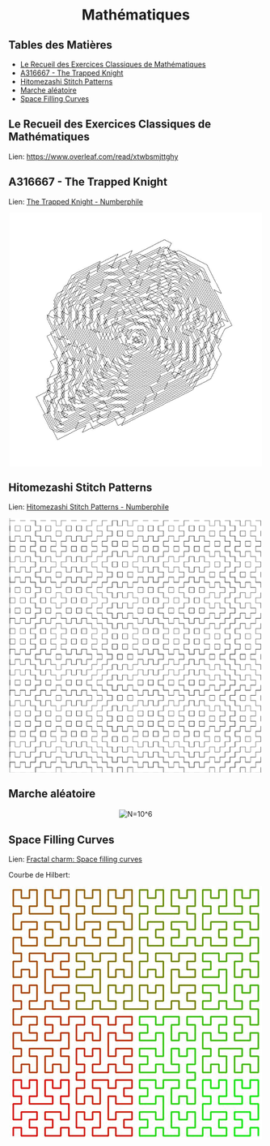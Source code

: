 <center><h1>Mathématiques</h1></center>

## Tables des Matières

* [Le Recueil des Exercices Classiques de Mathématiques](#le-recueil-des-exercices-classiques-de-mathématiques)
* [A316667 - The Trapped Knight](#a316667---the-trapped-knight)
* [Hitomezashi Stitch Patterns](#hitomezashi-stitch-patterns)
* [Marche aléatoire](#marche-aléatoire)
* [Space Filling Curves](#space-filling-curves)

## Le Recueil des Exercices Classiques de Mathématiques

Lien: https://www.overleaf.com/read/xtwbsmjttghy

## A316667 - The Trapped Knight

Lien:
[The Trapped Knight - Numberphile](https://www.youtube.com/watch?v=RGQe8waGJ4w)

<center><img src="https://github.com/armandwayoff/maths/blob/main/A316667%20-%20The%20Trapped%20Knight/A316667.jpeg" alt="A316667" width="500" align="center"/></center>
  
## Hitomezashi Stitch Patterns

Lien:
[Hitomezashi Stitch Patterns - Numberphile](https://www.youtube.com/watch?v=JbfhzlMk2eY)

<center><img src="https://github.com/armandwayoff/maths/blob/main/Hitomezashi%20Stitch%20Patterns/hitomezashi_50.png" alt="hitomezashi_50" width="500" align="center"/></center>

## Marche aléatoire

<center><img src="Marche%20aléatoire/N=10^6.png" alt="N=10^6" height="500" align="center"/></center>

## Space Filling Curves

Lien:
[Fractal charm: Space filling curves](https://www.youtube.com/watch?v=RU0wScIj36o)

Courbe de Hilbert:

<center><img src="https://github.com/armandwayoff/maths/blob/main/Space%20Filling%20Curves/hilbert5.jpeg" alt="hilbert5" height="500" align="center"/></center>
